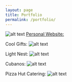 ```yaml
---
layout: page
title: Portfolio
permalink: /portfolio/
---
```

![alt text](https://farm8.staticflickr.com/7496/16334986902_191427275d_q.jpg "ernestodelfrade.com")
[Personal Website:](https://ernerock.github.io/site-personal)

Cool Gifts: 
![alt text](http://coolgifts.us/ "Cool Gifts")

Light Nest: 
![alt text](http://lightnest.us/ "Light Nest")

Cubanos: 
![alt text](http://cubanos.net/ "Cubanos")

Pizza Hut Catering: 
![alt text](http://pizzahut.ernestodelfrade.com/prototype/ "PizzaHur Catering")
